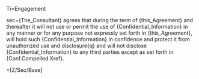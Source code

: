 Ti=Engagement

sec={The_Consultant} agrees that during the term of {this_Agreement} and thereafter it will not use or permit the use of {Confidential_Information} in any manner or for any purpose not expressly set forth in {this_Agreement}, will hold such {Confidential_Information} in confidence and protect it from unauthorized use and disclosure{q} and will not disclose {Confidential_Information} to any third parties except as set forth in {Conf.Compelled.Xref}.

=[Z/Sec/Base]